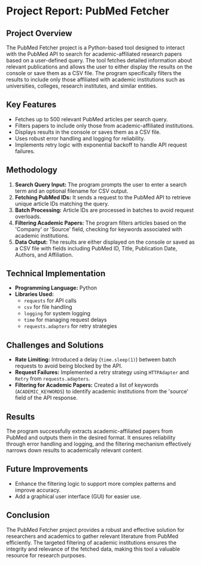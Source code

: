 # Project Report: PubMed Fetcher

## Project Overview
The PubMed Fetcher project is a Python-based tool designed to interact with the PubMed API to search for academic-affiliated research papers based on a user-defined query. The tool fetches detailed information about relevant publications and allows the user to either display the results on the console or save them as a CSV file. The program specifically filters the results to include only those affiliated with academic institutions such as universities, colleges, research institutes, and similar entities.

## Key Features
- Fetches up to 500 relevant PubMed articles per search query.
- Filters papers to include only those from academic-affiliated institutions.
- Displays results in the console or saves them as a CSV file.
- Uses robust error handling and logging for reliability.
- Implements retry logic with exponential backoff to handle API request failures.

## Methodology
1. **Search Query Input:** The program prompts the user to enter a search term and an optional filename for CSV output.
2. **Fetching PubMed IDs:** It sends a request to the PubMed API to retrieve unique article IDs matching the query.
3. **Batch Processing:** Article IDs are processed in batches to avoid request overloads.
4. **Filtering Academic Papers:** The program filters articles based on the 'Company' or 'Source' field, checking for keywords associated with academic institutions.
5. **Data Output:** The results are either displayed on the console or saved as a CSV file with fields including PubMed ID, Title, Publication Date, Authors, and Affiliation.

## Technical Implementation
- **Programming Language:** Python
- **Libraries Used:**
  - `requests` for API calls
  - `csv` for file handling
  - `logging` for system logging
  - `time` for managing request delays
  - `requests.adapters` for retry strategies

## Challenges and Solutions
- **Rate Limiting:** Introduced a delay (`time.sleep(1)`) between batch requests to avoid being blocked by the API.
- **Request Failures:** Implemented a retry strategy using `HTTPAdapter` and `Retry` from `requests.adapters`.
- **Filtering for Academic Papers:** Created a list of keywords (`ACADEMIC_KEYWORDS`) to identify academic institutions from the 'source' field of the API response.

## Results
The program successfully extracts academic-affiliated papers from PubMed and outputs them in the desired format. It ensures reliability through error handling and logging, and the filtering mechanism effectively narrows down results to academically relevant content.

## Future Improvements
- Enhance the filtering logic to support more complex patterns and improve accuracy.
- Add a graphical user interface (GUI) for easier use.


## Conclusion
The PubMed Fetcher project provides a robust and effective solution for researchers and academics to gather relevant literature from PubMed efficiently. The targeted filtering of academic institutions ensures the integrity and relevance of the fetched data, making this tool a valuable resource for research purposes.

